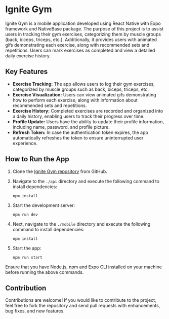 # Ignite Gym

Ignite Gym is a mobile application developed using React Native with Expo framework and NativeBase package. The purpose of this project is to assist users in tracking their gym exercises, categorizing them by muscle groups (back, biceps, triceps, etc.). Additionally, it provides users with animated gifs demonstrating each exercise, along with recommended sets and repetitions. Users can mark exercises as completed and view a detailed daily exercise history.

## Key Features

- **Exercise Tracking:** The app allows users to log their gym exercises, categorized by muscle groups such as back, biceps, triceps, etc.
- **Exercise Visualization:** Users can view animated gifs demonstrating how to perform each exercise, along with information about recommended sets and repetitions.
- **Exercise History:** Completed exercises are recorded and organized into a daily history, enabling users to track their progress over time.
- **Profile Update:** Users have the ability to update their profile information, including name, password, and profile picture.
- **Refresh Token:** In case the authentication token expires, the app automatically refreshes the token to ensure uninterrupted user experience.

## How to Run the App

1. Clone the [Ignite Gym repository](https://github.com/endersonlg/ignite-gym) from GitHub.
2. Navigate to the `./api` directory and execute the following command to install dependencies:
   
   ```
   npm install
   ```
3. Start the development server:
   
    ```
    npm run dev
    ```
4. Next, navigate to the `./mobile` directory and execute the following command to install dependencies:

   ```
   npm install
   ```

5. Start the app:

   ```
   npm run start
   ```

Ensure that you have Node.js, npm and Expo CLI installed on your machine before running the above commands.

## Contribution

Contributions are welcome! If you would like to contribute to the project, feel free to fork the repository and send pull requests with enhancements, bug fixes, and new features.
